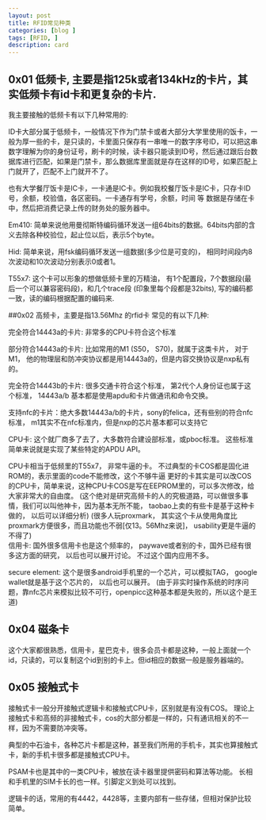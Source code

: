 ```yaml
---
layout: post
title: RFID常见种类
categories: [blog ]
tags: [RFID, ]
description: card
---
```

## 0x01 低频卡,   主要是指125k或者134kHz的卡片，其实低频卡有id卡和更复杂的卡片.  
我主要接触的低频卡有以下几种常用的:

ID卡大部分属于低频卡，一般情况下作为门禁卡或者大部分大学里使用的饭卡，一般为厚一些的卡，是只读的，卡里面只保存有一串唯一的数字序号ID，可以把这串数字理解为你的身份证号，刷卡的时候，读卡器只能读到ID号，然后通过跟后台数据库进行匹配，如果是门禁卡，那么数据库里面就是存在这样的ID号，如果匹配上门就开了，匹配不上门就开不了。


也有大学餐厅饭卡是IC卡，一卡通是IC卡。例如我校餐厅饭卡是IC卡，只存卡ID号，余额，校验值，各区密码。一卡通存有学号，余额，时间 等
数据是存储在卡中，然后把消费记录上传的财务处的服务器中。

Em410: 简单来说他用曼彻斯特编码循环发送一组64bits的数据。64bits内部的含义去除各种校验位，起止位以后，表示5个byte。

Hid: 简单来说，用fsk编码循环发送一组数据(多少位是可变的)， 相同时间段内8次波动和10次波动分别表示0或者1。

T55x7: 这个卡可以形象的想做低频卡里的万精油， 有1个配置段，7个数据段(最后一个可以兼容密码段)，和几个trace段 (印象里每个段都是32bits), 写的编码都一致，读的编码根据配置的编码来. 

##0x02 高频卡，主要是指13.56Mhz 的rfid卡
常见的有以下几种:

完全符合14443a的卡片: 非常多的CPU卡符合这个标准

部分符合14443a的卡片: 比如常用的M1 (S50， S70)，就属于这类卡片， 对于M1， 他的物理层和防冲突协议都是用14443a的，但是内容交换协议是nxp私有的。

完全符合14443b的卡片: 很多交通卡符合这个标准， 第2代个人身份证也属于这个标准， 14443a/b 基本都是使用apdu和卡片做通讯和命令交换。 

支持nfc的卡片：绝大多数14443a/b的卡片，sony的felica，还有些别的符合nfc标准， m1其实不在nfc标准内，但是nxp的芯片基本都可以支持它

CPU卡: 这个就厂商多了去了，大多数符合建设部标准，或pboc标准。 这些标准简单来说就是实现了某些特定的APDU API。 

 CPU卡相当于低频里的T55x7， 非常牛逼的卡。 不过典型的卡COS都是固化进ROM的，表示里面的code不能修改，这个不够牛逼
更好的卡其实是可以改COS的CPU卡，简单来说，这种CPU卡COS是写在EEPROM里的，可以多次修改，给大家非常大的自由度。
 (这个绝对是研究高频卡的人的究极道路，可以做很多事情，我们可以叫他神卡，因为基本无所不能， taobao上卖的有些卡是基于这种卡做的， 以后可以详细分析)
 (很多人玩proxmark， 其实这个卡从使用角度比proxmark方便很多，而且功能也不弱[仅13。56Mhz来说]， usability更是牛逼的不得了)  
信用卡: 国外很多信用卡也是这个频率的， paywave或者别的卡，国外已经有很多这方面的研究， 以后也可以展开讨论。 不过这个国内应用不多。

secure element: 这个是很多android手机里的一个芯片，可以模拟TAG， google wallet就是基于这个芯片的， 以后也可以展开。 (由于非实时操作系统的时序问题，靠nfc芯片来模拟比较不可行，openpicc这种基本都是失败的，所以这个是王道)

## 0x04 磁条卡
这个大家都很熟悉，信用卡，星巴克卡，很多会员卡都是这种，一般上面就一个id，只读的，可以复制这个id到别的卡上。但id相应的数据一般是服务器端的。

## 0x05 接触式卡 
接触式卡一般分开接触式逻辑卡和接触式CPU卡，区别就是有没有COS。 理论上接触式卡和高频的非接触式卡，cos的大部分都是一样的，只有通讯相关的不一样，因为不需要防冲突等。

典型的中石油卡，各种芯片卡都是这种，甚至我们所用的手机卡，其实也算接触式卡，新的手机卡很多都是接触式CPU卡。

PSAM卡也是其中的一类CPU卡，被放在读卡器里提供密码和算法等功能。 长相和手机里的SIM卡长的也一样。引脚定义到处可以找到。 

逻辑卡的话，常用的有4442，4428等，主要内部有一些存储，但相对保护比较简单。 